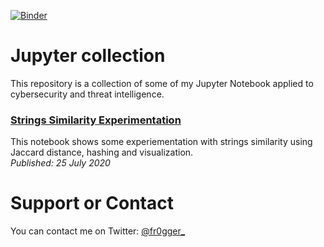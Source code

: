 [![Binder](https://mybinder.org/badge_logo.svg)](https://mybinder.org/v2/gh/fr0gger/jupyter-collection.git/HEAD)

# Jupyter collection

This repository is a collection of some of my Jupyter Notebook applied to cybersecurity and threat intelligence. 

### [Strings Similarity Experimentation](https://fr0gger.github.io/jupyter-collection/jupyter-collection/strings_similarity/Strings_Extraction.html)
This notebook shows some experiementation with strings similarity using Jaccard distance, hashing and visualization. 
<br /> *Published: 25 July 2020*


# Support or Contact

You can contact me on Twitter: [@fr0gger_](https://twitter.com/fr0gger_)
